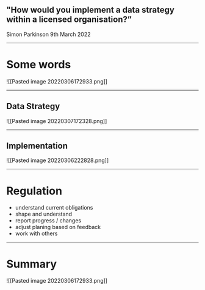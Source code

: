 
## "How would you implement a data strategy within a licensed organisation?”

Simon Parkinson
9th March 2022

---

# Some words
![[Pasted image 20220306172933.png]]

---

## Data Strategy
![[Pasted image 20220307172328.png]]


---


## Implementation
![[Pasted image 20220306222828.png]]

---

# Regulation
* understand current obligations
* shape and understand
* report progress / changes
* adjust planing based on feedback	
* work with others

---

# Summary
![[Pasted image 20220306172933.png]]